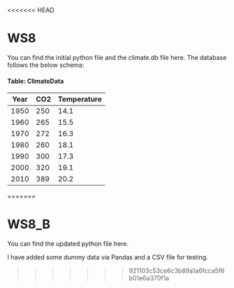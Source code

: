 <<<<<<< HEAD
# WS8

You can find the initial python file and the climate.db file here. The database follows the below schema:


#### Table: ClimateData
| Year      | CO2 | Temperature
| ----------- | ----------- | ----------- |
| 1950 | 250 | 14.1 |
| 1960 | 265 | 15.5 |
| 1970 | 272 | 16.3 |
| 1980 | 260 | 18.1 |
| 1990 | 300 | 17.3|
| 2000 | 320 | 19.1 |
| 2010 | 389 | 20.2 |
=======
# WS8_B

You can find the updated python file here.

I have added some dummy data via Pandas and a CSV file for testing.
>>>>>>> 921103c53ce6c3b89a1a6fcca5f6b01e6a370f1a
